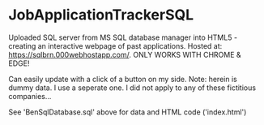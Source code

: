 # JobApplicationTrackerSQL

Uploaded SQL server from MS SQL database manager into HTML5 - creating an interactive webpage of past applications. Hosted at: https://sqlbrn.000webhostapp.com/. ONLY WORKS WITH CHROME & EDGE! 

Can easily update with a click of a button on my side. Note: herein is dummy data. I use a seperate one. I did not apply to any of these fictitious companies... 

See 'BenSqlDatabase.sql' above for data and HTML code ('index.html')
